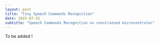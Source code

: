 ```yaml
---
layout: post
title: "Tiny Speech Commands Recognition"
date: 2025-07-25
subtitle: "Speech Commands Recognition on constrained microcontroler"
---
```


To be added !